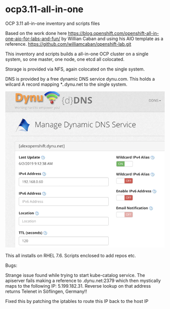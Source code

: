 # ocp3.11-all-in-one
OCP 3.11 all-in-one inventory and scripts files

Based on the work done here https://blog.openshift.com/openshift-all-in-one-aio-for-labs-and-fun/  by Willian Caban and using his AIO template as a reference. https://github.com/williamcaban/openshift-lab.git

This inventory and scripts builds a all-in-one OCP cluster on a single system, so one master, one node, one etcd all colocated.

Storage is provided via NFS, again colocated on the single system.

DNS is provided by a free dynamic DNS service dynu.com. This holds a wilcard A record mapping *.<host>.dynu.net to the single system.
  
![alt text](https://github.com/alexgroom/ocp3.11-all-in-one/blob/master/dynu.png)

This all installs on RHEL 7.6. Scripts enclosed to add repos etc.

Bugs:

Strange issue found while trying to start kube-catalog service. The apiserver fails making a reference to <HOST>.dynu.net:2379 which then mystically maps to the following IP: 5.199.182.31.
Reverse lookup on that address returns Telenet in Söflingen, Germany!!

Fixed this by patching the iptables to route this IP back to the host IP

